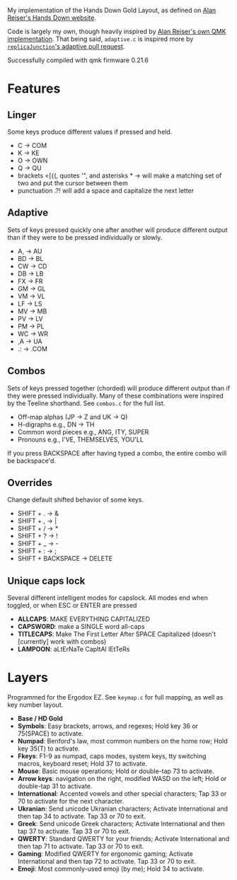 My implementation of the Hands Down Gold Layout, as defined on [Alan Reiser's Hands Down website](https://sites.google.com/alanreiser.com/handsdown).

Code is largely my own, though heavily inspired by [Alan Reiser's own QMK implementation](https://github.com/moutis/HandsDown). That being said, `adaptive.c` is inspired more by [`replicaJunction`'s adaptive pull request](https://github.com/qmk/qmk_firmware/pull/14034).

Successfully compiled with qmk firmware 0.21.6

Features
========

Linger
------
Some keys produce different values if pressed and held.

  * C &rarr; COM
  * K &rarr; KE
  * O &rarr; OWN
  * Q &rarr; QU
  * brackets <[{(, quotes '", and asterisks * &rarr; will make a matching set of two and put the cursor between them
  * punctuation .?! will add a space and capitalize the next letter

Adaptive
--------
Sets of keys pressed quickly one after another will produce different output than if they were to be pressed individually or slowly.

 * A, &rarr; AU
 * BD &rarr; BL
 * CW &rarr; CD
 * DB &rarr; LB
 * FX &rarr; FR
 * GM &rarr; GL
 * VM &rarr; VL
 * LF &rarr; LS
 * MV &rarr; MB
 * PV &rarr; LV
 * PM &rarr; PL
 * WC &rarr; WR
 * ,A &rarr; UA
 * .: &rarr; .COM

Combos
------
Sets of keys pressed together (chorded) will produce different output than if they were pressed individually. Many of these combinations were inspired by the Teeline shorthand. See `combos.c` for the full list.

 * Off-map alphas (JP &rarr; Z and UK &rarr; Q)
 * H-digraphs e.g., DN &rarr; TH
 * Common word pieces e.g., ANG, ITY, SUPER
 * Pronouns e.g., I'VE, THEMSELVES, YOU'LL

If you press BACKSPACE after having typed a combo, the entire combo will be backspace'd.

Overrides
---------
Change default shifted behavior of some keys.

 * SHIFT + . &rarr; &
 * SHIFT + , &rarr; |
 * SHIFT + / &rarr; *
 * SHIFT + ? &rarr; !
 * SHIFT + _ &rarr; -
 * SHIFT + : &rarr; ;
 * SHIFT + BACKSPACE &rarr; DELETE

Unique caps lock
----------------
Several different intelligent modes for capslock. All modes end when toggled, or when ESC or ENTER are pressed

 * **ALLCAPS**: MAKE EVERYTHING CAPITALIZED
 * **CAPSWORD**: make a SINGLE word all-caps
 * **TITLECAPS**: Make The First Letter After SPACE Capitalized (doesn't [currently] work with combos)
 * **LAMPOON**: aLtErNaTe CapItAl lEtTeRs

Layers
======
Programmed for the Ergodox EZ. See `keymap.c` for full mapping, as well as key number layout.

 * **Base / HD Gold**
 * **Symbols**: Easy brackets, arrows, and regexes; Hold key 36 or 75(SPACE) to activate.
 * **Numpad**: Benford's law, most common numbers on the home row; Hold key 35(T) to activate.
 * **Fkeys**: F1-9 as numpad, caps modes, system keys, tty switching macros, keyboard reset; Hold 37 to activate.
 * **Mouse**: Basic mouse operations; Hold or double-tap 73 to activate.
 * **Arrow keys**: navigation on the right, modified WASD on the left; Hold or double-tap 31 to activate.
 * **International**: Accented vowels and other special characters; Tap 33 or 70 to activate for the next character.
 * **Ukranian**: Send unicode Ukranian characters; Activate International and then tap 34 to activate. Tap 33 or 70 to exit.
 * **Greek**: Send unicode Greek characters; Activate International and then tap 37 to activate. Tap 33 or 70 to exit.
 * **QWERTY**: Standard QWERTY for your friends; Activate International and then tap 71 to activate. Tap 33 or 70 to exit.
 * **Gaming**: Modified QWERTY for ergonomic gaming; Activate International and then tap 72 to activate. Tap 33 or 70 to exit.
 * **Emoji**: Most commonly-used emoji (by me); Hold 34 to activate.
